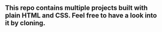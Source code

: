 ## This repo contains multiple projects built with plain HTML and CSS. Feel free to have a look into it by cloning.
